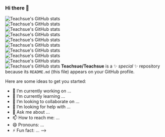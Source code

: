 ### Hi there 👋

![Teachsue's GitHub stats](https://github-readme-stats.vercel.app/api?username=Teachsue&show_icons=true&theme=dark)   
![Teachsue's GitHub stats](https://github-readme-stats.vercel.app/api?username=Teachsue&show_icons=true&theme=radical)  
![Teachsue's GitHub stats](https://github-readme-stats.vercel.app/api?username=Teachsue&show_icons=true&theme=merko)  
![Teachsue's GitHub stats](https://github-readme-stats.vercel.app/api?username=Teachsue&show_icons=true&theme=gruvbox)  
![Teachsue's GitHub stats](https://github-readme-stats.vercel.app/api?username=Teachsue&show_icons=true&theme=tokyonight)  
![Teachsue's GitHub stats](https://github-readme-stats.vercel.app/api?username=Teachsue&show_icons=true&theme=onedark)  
![Teachsue's GitHub stats](https://github-readme-stats.vercel.app/api?username=Teachsue&show_icons=true&theme=cobalt)  
![Teachsue's GitHub stats](https://github-readme-stats.vercel.app/api?username=Teachsue&show_icons=true&theme=synthwave)  
![Teachsue's GitHub stats](https://github-readme-stats.vercel.app/api?username=Teachsue&show_icons=true&theme=highcontrast)  
![Teachsue's GitHub stats](https://github-readme-stats.vercel.app/api?username=Teachsue&show_icons=true&theme=dracula)
**Teachsue/Teachsue** is a ✨ _special_ ✨ repository because its `README.md` (this file) appears on your GitHub profile.

Here are some ideas to get you started:

- 🔭 I’m currently working on ...
- 🌱 I’m currently learning ...
- 👯 I’m looking to collaborate on ...
- 🤔 I’m looking for help with ...
- 💬 Ask me about ...
- 📫 How to reach me: ...
- 😄 Pronouns: ...
- ⚡ Fun fact: ...
-->
